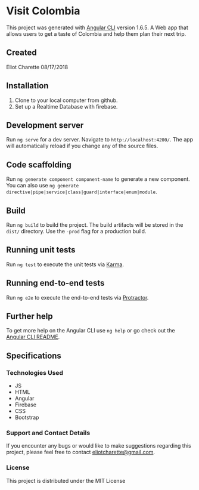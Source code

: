 # Visit Colombia

This project was generated with [Angular CLI](https://github.com/angular/angular-cli) version 1.6.5.
A Web app that allows users to get a taste of Colombia and help them plan their next trip.

## Created
Eliot Charette
08/17/2018

## Installation
1. Clone to your local computer from github.
2. Set up a Realtime Database with firebase.


## Development server

Run `ng serve` for a dev server. Navigate to `http://localhost:4200/`. The app will automatically reload if you change any of the source files.

## Code scaffolding

Run `ng generate component component-name` to generate a new component. You can also use `ng generate directive|pipe|service|class|guard|interface|enum|module`.

## Build

Run `ng build` to build the project. The build artifacts will be stored in the `dist/` directory. Use the `-prod` flag for a production build.

## Running unit tests

Run `ng test` to execute the unit tests via [Karma](https://karma-runner.github.io).

## Running end-to-end tests

Run `ng e2e` to execute the end-to-end tests via [Protractor](http://www.protractortest.org/).

## Further help

To get more help on the Angular CLI use `ng help` or go check out the [Angular CLI README](https://github.com/angular/angular-cli/blob/master/README.md).

## Specifications



### Technologies Used

* JS
* HTML
* Angular
* Firebase
* CSS
* Bootstrap

### Support and Contact Details
If you encounter any bugs or would like to make suggestions regarding this project, please feel free to contact eliotcharette@gmail.com.



### License

This project is distributed under the MIT License
